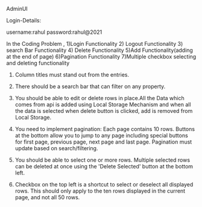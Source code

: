 AdminUI

Login-Details:

username:rahul password:rahul@2021

In the Coding Problem , 1)Login Functionality 2) Logout Functionality 3) search Bar Functionality 4) Delete Functionality 5)Add Functionality(adding at the end of page) 6)Pagination Functionality 7)Multiple checkbox selecting and deleting functionality

1. Column titles must stand out from the entries.

2. There should be a search bar that can filter on any property.

3. You should be able to edit or delete rows in place.All the Data which comes from api is added using Local Storage Mechanism and when all the data is selected when delete button is clicked, add is removed from Local Storage.

4. You need to implement pagination: Each page contains 10 rows. Buttons at the bottom allow you to jump to any page including special buttons for first page, previous page, next page and last page. Pagination must update based on search/filtering.

5. You should be able to select one or more rows. Multiple selected rows can be deleted at once using the 'Delete Selected' button at the bottom left.

6. Checkbox on the top left is a shortcut to select or deselect all displayed rows. This should only apply to the ten rows displayed in the current page, and not all 50 rows.
